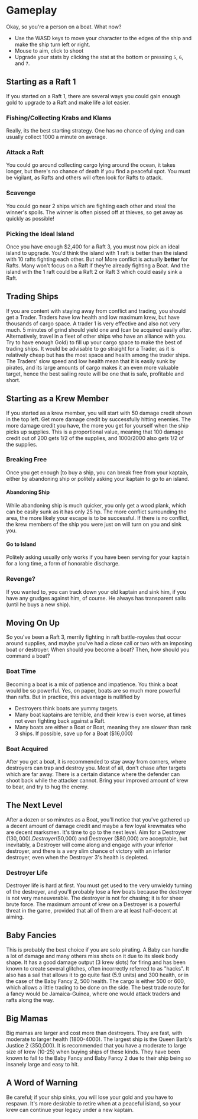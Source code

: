 # Gameplay 
Okay, so you're a person on a boat. What now?
* Use the WASD keys to move your character to the edges of the ship and make the ship turn left or right.
* Mouse to aim, click to shoot
* Upgrade your stats by clicking the stat at the bottom or pressing `5`, `6`, and `7`.

## Starting as a Raft 1 
If you started on a Raft 1, there are several ways you could gain enough gold to upgrade to a Raft and make life a lot easier.

### Fishing/Collecting Krabs and Klams 


Really, its the best starting strategy. One has no chance of dying and can usually collect 1000 a minute on average.

### Attack a Raft 


You could go around collecting cargo lying around the ocean, it takes longer, but there's no chance of death if you find a peaceful spot. You must be vigilant, as Rafts and others will often look for Rafts to attack.

### Scavenge 


You could go near 2 ships which are fighting each other and steal the winner's spoils. The winner is often pissed off at thieves, so get away as quickly as possible!

### Picking the Ideal Island 


Once you have enough $2,400 for a Raft 3, you must now pick an ideal island to upgrade. You'd think the island with 1 raft is better than the island with 10 rafts fighting each other. But no! More conflict is actually **better** for Rafts. Many won't focus on a Raft if they're already fighting a Boat. And the island with the 1 raft could be a Raft 2 or Raft 3 which could easily sink a Raft.

## Trading Ships 
If you are content with staying away from conflict and trading, you should get a Trader. Traders have low health and low maximum krew, but have thousands of cargo space. A trader 1 is very effective and also not very much. 5 minutes of grind should yield one and (can be acquired easily after. Alternatively, travel in a fleet of other ships who have an alliance with you. Try to have enough Gold) to fill up your cargo space to make the best of trading ships. It would be advisable to go straight for a Trader, as it is relatively cheap but has the most space and health among the trader ships. The Traders' slow speed and low health mean that it is easily sunk by pirates, and its large amounts of cargo makes it an even more valuable target, hence the best sailing route will be one that is safe, profitable and short.

## Starting as a Krew Member 
If you started as a krew member, you will start with 50 damage credit shown in the top left. Get more damage credit by successfully hitting enemies. The more damage credit you have, the more you get for yourself when the ship picks up supplies. This is a proportional value, meaning that 100 damage credit out of 200 gets 1/2 of the supplies, and 1000/2000 also gets 1/2 of the supplies.

### Breaking Free 


Once you get enough [to buy a ship, you can break free from your kaptain, either by abandoning ship or politely asking your kaptain to go to an island.

#### Abandoning Ship 


While abandoning ship is much quicker, you only get a wood plank, which can be easily sunk as it has only 25 hp. The more conflict surrounding the area, the more likely your escape is to be successful. If there is no conflict, the krew members of the ship you were just on will turn on you and sink you.

#### Go to Island 


Politely asking usually only works if you have been serving for your kaptain for a long time, a form of honorable discharge.

### Revenge? 


If you wanted to, you can track down your old kaptain and sink him, if you have any grudges against him, of course. He always has transparent sails (until he buys a new ship).

## Moving On Up 
So you've been a Raft 3, merrily fighting in raft battle-royales that occur around supplies, and maybe you've had a close call or two with an imposing boat or destroyer. When should you become a boat? Then, how should you command a boat?

### Boat Time 

Becoming a boat is a mix of patience and impatience. You think a boat would be so powerful. Yes, on paper, boats are so much more powerful than rafts. But in practice, this advantage is nullified by
* Destroyers think boats are yummy targets.
* Many boat kaptains are terrible, and their krew is even worse, at times not even fighting back against a Raft.
* Many boats are either a Boat or Boat, meaning they are slower than rank 3 ships.
If possible, save up for a Boat ($16,000)

### Boat Acquired 


After you get a boat, it is recommended to stay away from corners, where destroyers can trap and destroy you. Most of all, don't chase after targets which are far away. There is a certain distance where the defender can shoot back while the attacker cannot. Bring your improved amount of krew to bear, and try to hug the enemy.

## The Next Level 
After a dozen or so minutes as a Boat, you'll notice that you've gathered up a decent amount of damage credit and maybe a few loyal krewmates who are decent marksmen. It's time to go to the next level. Aim for a Destroyer ($130,000). Destroyer ($50,000) and Destroyer ($80,000) are acceptable, but inevitably, a Destroyer will come along and engage with your inferior destroyer, and there is a very slim chance of victory with an inferior destroyer, even when the Destroyer 3's health is depleted.

### Destroyer Life 

Destroyer life is hard at first. You must get used to the very unwieldy turning of the destroyer, and you'll probably lose a few boats because the destroyer is not very maneuverable. The destroyer is not for chasing; it is for sheer brute force. The maximum amount of krew on a Destroyer is a powerful threat in the game, provided that all of them are at least half-decent at aiming.

## Baby Fancies 
This is probably the best choice if you are solo pirating. A Baby can handle a lot of damage and many others miss shots on it due to its sleek body shape. It has a good damage output (3 krew slots) for firing and has been known to create several glitches, often incorrectly referred to as "hacks". It also has a sail that allows it to go quite fast (5.9 units) and 300 health, or in the case of the Baby Fancy 2, 500 health. The cargo is either 500 or 600, which allows a little trading to be done on the side. The best trade route for a fancy would be Jamaica-Guinea, where one would attack traders and rafts along the way.

## Big Mamas 
Big mamas are larger and cost more than destroyers. They are fast, with moderate to larger health (1800-4000). The largest ship is the Queen Barb's Justice 2 (350,000). It is recommended that you have a moderate to large size of krew (10-25) when buying ships of these kinds. They have been known to fall to the Baby Fancy and Baby Fancy 2 due to their ship being so insanely large and easy to hit.

## A Word of Warning 
Be careful; if your ship sinks, you will lose your gold and you have to respawn. It's more desirable to retire when at a peaceful island, so your krew can continue your legacy under a new kaptain.
